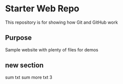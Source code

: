 # Starter Web Repo

This repository is for showing how Git and GitHub work

## Purpose

Sample website with plenty of files for demos

## new section
sum txt
sum more txt
3
